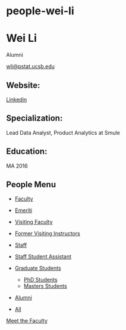 # people-wei-li

# Wei Li

Alumni

[wli@pstat.ucsb.edu](mailto:wli@pstat.ucsb.edu)

## Website:

[Linkedin](https://www.linkedin.com/in/wei-l-91a351a9/)

## Specialization:

Lead Data Analyst, Product Analytics at Smule

## Education:

MA 2016

## People Menu

- [Faculty](/people/academic "Faculty")
- [Emeriti](/people/emeriti "Emeriti")
- [Visiting Faculty](/people/visiting "Visiting Faculty")
- [Former Visiting Instructors](/people/lecturer "Former Visiting Instructors")
- [Staff](/people/staff)
- [Staff Student Assistant](/people/researcher "Staff Student Assistant")
- [Graduate Students](/people/student "Graduate Students")
  
  - [PhD Students](/people/student/phd "PhD Students")
  - [Masters Students](/people/student/masters "Masters Students")
- [Alumni](/people/alumni)
- [All](/people/all)

[Meet the Faculty](/people/meet-the-faculty)